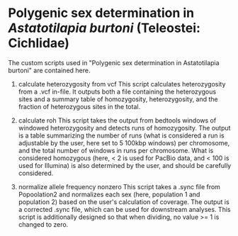 # Polygenic sex determination in *Astatotilapia burtoni* (Teleostei: Cichlidae)

The custom scripts used in "Polygenic sex determination in Astatotilapia burtoni" are contained here.

1. calculate heterozygosity from vcf
This script calculates heterozygosity from a .vcf in-file. It outputs both a file containing the heterozygous sites and a summary table of homozygosity, heterozygosity, and the fraction of heterozygous sites in the total. 

2. calculate roh
This script takes the output from bedtools windows of windowed heterozygosity and detects runs of homozygosity. The output is a table summarizing the number of runs (what is considered a run is adjustable by the user, here set to 5 100kbp windows) per chromosome, and the total number of windows in runs per chromosome. What is considered homozygous (here, < 2 is used for PacBio data, and < 100 is used for Illumina) is also determined by the user, and should be carefully considered. 

3. normalize allele frequency nonzero
This script takes a .sync file from Popoolation2 and normalizes each sex (here, population 1 and population 2) based on the user's calculation of coverage. The output is a corrected .sync file, which can be used for downstream analyses. This script is additionally designed so that when dividing, no value >= 1 is changed to zero. 
